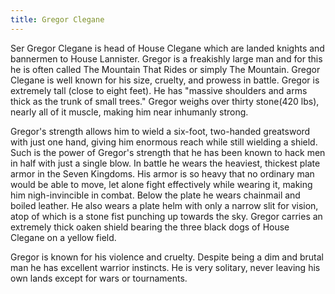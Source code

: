 ```yaml
---
title: Gregor Clegane
---
```


Ser Gregor Clegane is head of House Clegane which are landed knights and bannermen to House Lannister. Gregor is a freakishly large man and for this he is often called The Mountain That Rides or simply The Mountain. Gregor Clegane is well known for his size, cruelty, and prowess in battle. Gregor is extremely tall (close to eight feet). He has "massive shoulders and arms thick as the trunk of small trees." Gregor weighs over thirty stone(420 lbs), nearly all of it muscle, making him near inhumanly strong.

Gregor's strength allows him to wield a six-foot, two-handed greatsword with just one hand, giving him enormous reach while still wielding a shield. Such is the power of Gregor's strength that he has been known to hack men in half with just a single blow. In battle he wears the heaviest, thickest plate armor in the Seven Kingdoms. His armor is so heavy that no ordinary man would be able to move, let alone fight effectively while wearing it, making him nigh-invincible in combat. Below the plate he wears chainmail and boiled leather. He also wears a plate helm with only a narrow slit for vision, atop of which is a stone fist punching up towards the sky. Gregor carries an extremely thick oaken shield bearing the three black dogs of House Clegane on a yellow field.

Gregor is known for his violence and cruelty. Despite being a dim and brutal man he has excellent warrior instincts. He is very solitary, never leaving his own lands except for wars or tournaments.


